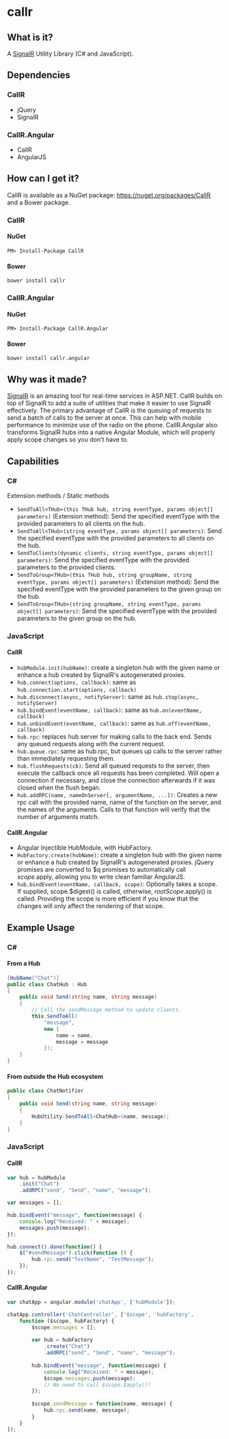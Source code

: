 callr
=====

What is it?
-----------
A [SignalR](http://www.asp.net/signalr) Utility Library (C# and JavaScript).

Dependencies
------------

### CallR ###

* jQuery
* SignalR 

### CallR.Angular ###

* CallR
* AngularJS


How can I get it?
-----------------

CallR is available as a NuGet package: https://nuget.org/packages/CallR and a Bower package.

### CallR ###

#### NuGet ####

```
PM> Install-Package CallR
```

#### Bower ####

```
bower install callr
```

### CallR.Angular ###

#### NuGet ####

```
PM> Install-Package CallR.Angular
```

#### Bower ####

```
bower install callr.angular
```

Why was it made?
----------------

[SignalR](http://www.asp.net/signalr) is an amazing tool for real-time services in ASP.NET. CallR builds on top of SignalR to add a suite of utilities that make it easier to use SignalR effectively. The primary advantage of CallR is the queuing of requests to send a batch of calls to the server at once. This can help with mobile performance to minimize use of the radio on the phone. CallR.Angular also transforms SignalR hubs into a native Angular Module, which will properly apply scope changes so you don't have to.

Capabilities
------------

### C# ###

Extension methods / Static methods
* `SendToAll<THub>(this THub hub, string eventType, params object[] parameters)` (Extension method): Send the specified eventType with the provided parameters to all clients on the hub.
* `SendToAll<THub>(string eventType, params object[] parameters)`: Send the specified eventType with the provided parameters to all clients on the hub.
* `SendToClients(dynamic clients, string eventType, params object[] parameters)`: Send the specified eventType with the provided parameters to the provided clients.
* `SendToGroup<THub>(this THub hub, string groupName, string eventType, params object[] parameters)` (Extension method): Send the specified eventType with the provided parameters to the given group on the hub.
* `SendToGroup<THub>(string groupName, string eventType, params object[] parameters)`: Send the specified eventType with the provided parameters to the given group on the hub.

### JavaScript ###

#### CallR ####

* `hubModule.init(hubName)`: create a singleton hub with the given name or enhance a hub created by SignalR's autogenerated proxies.
* `hub.connect(options, callback)`: same as `hub.connection.start(options, callback)`
* `hub.disconnect(async, notifyServer)`: same as `hub.stop(async, notifyServer)`
* `hub.bindEvent(eventName, callback)`: same as `hub.on(eventName, callback)`
* `hub.unbindEvent(eventName, callback)`: same as `hub.off(eventName, callback)`
* `hub.rpc`: replaces hub.server for making calls to the back end. Sends any queued requests along with the current request.
* `hub.queue.rpc`: same as hub.rpc, but queues up calls to the server rather than immediately requesting them.
* `hub.flushRequests(cb)`: Send all queued requests to the server, then execute the callback once all requests has been completed. Will open a connection if necessary, and close the connection afterwards if it was closed when the flush began.
* `hub.addRPC(name, nameOnServer[, argumentName, ...])`: Creates a new rpc call with the provided name, name of the function on the server, and the names of the arguments. Calls to that function will verify that the number of arguments match.

#### CallR.Angular ####

* Angular Injectible HubModule, with HubFactory.
* `HubFactory.create(hubName)`: create a singleton hub with the given name or enhance a hub created by SignalR's autogenerated proxies. jQuery promises are converted to $q promises to automatically call $scope.$apply, allowing you to write clean familiar AngularJS.
* `hub.bindEvent(eventName, callback, scope)`: Optionally takes a scope. If supplied, scope.$digest() is called, otherwise, $rootScope.$apply() is called. Providing the scope is more efficient if you know that the changes will only affect the rendering of that scope.

Example Usage
-------------


### C# ###

#### From a Hub ####

``` csharp
[HubName("Chat")]
public class ChatHub : Hub
{
    public void Send(string name, string message)
    {
        // Call the sendMessage method to update clients.
        this.SendToAll(
            "message",
            new {
                name = name,
                message = message
            });
    }
}
```

#### From outside the Hub ecosystem ####

``` csharp
public class ChatNotifier
{
    public void Send(string name, string message)
    {
        HubUtility.SendToAll<ChatHub>(name, message);
    }
}
```

### JavaScript ###

#### CallR ####

``` javascript
var hub = hubModule
    .init("Chat")
    .addRPC("send", "Send", "name", "message");

var messages = [];

hub.bindEvent("message", function(message) {
    console.log("Received: " + message);
    messages.push(message);
});

hub.connect().done(function() {
    $("#sendMessage").click(function () {
        hub.rpc.send("TestName", "TestMessage");
    });
});
```

#### CallR.Angular ####

``` javascript
var chatApp = angular.module('chatApp', ['hubModule']);

chatApp.controller('ChatController', ['$scope', 'hubFactory',
    function ($scope, hubFactory) {
        $scope.messages = [];
        
        var hub = hubFactory
            .create("Chat")
            .addRPC("send", "Send", "name", "message");
        
        hub.bindEvent("message", function(message) {
            console.log("Received: " + message);
            $scope.messages.push(message);
            // No need to call $scope.$apply()!
        });
        
        $scope.sendMessage = function(name, message) {
            hub.rpc.send(name, message);
        }
    }
]);
```

